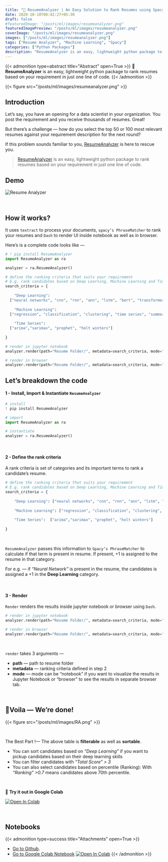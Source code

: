 ```yaml
---
title: "🚀 ResumeAnalyzer | An Easy Solution to Rank Resumes using Spacy"
date: 2020-10-10T00:42:27+05:30
draft: false
#featuredImage: "/posts/ml/images/resumeanalyzer.png"
featuredImagePreview: "/posts/ml/images/resumeanalyzer.png"
coverImage: "/posts/ml/images/resumeanalyzer.png"
images: ["/posts/ml/images/resumeanalyzer.png"]
tags: ["Resume Analyzer", "Machine Learning", "Spacy"]
categories: ["Python Packages"]
description: "ResumeAnalyzer is an easy, lightweight python package to rank resumes based on your requirement in just one line of code."
---
```

<!--more-->

{{< admonition type=abstract title="Abstract" open=True >}}
🚀 **ResumeAnalyzer** is an easy, lightweight python package to rank resumes based on your requirement in just one line of code.
{{< /admonition >}}

{{< figure src="/posts/ml/images/resumeanalyzer.png" >}}






## Introduction
Let’s say, you have an opening for a data scientist in your organization. You post the requirement and you receive thousands of resumes. Great!

But there’s a challenge — how do you select the top 50 or 100 most relevant resumes against your requirement description for the next round?

If this problem sounds familiar to you, [ResumeAnalyzer](https://github.com/Shivanandroy/Resume-Analyzer) is here to rescue you.


>[ResumeAnalyzer](https://github.com/Shivanandroy/Resume-Analyzer) is an easy, lightweight python package to rank resumes based on your requirement in just one line of code.

## Demo

![Resume Analyzer](/posts/ml/images/resume-analyzer.gif)

<br>

## How it works?
It uses `textract` to process your documents, `spacy’s PhraseMatcher` to rank your resumes and `Dash` to render UI inside notebook as well as in browser. 

Here’s is a complete code looks like —

```python
# ! pip install ResumeAnalyzer
import ResumeAnalyzer as ra

analyzer = ra.ResumeAnalyzer()

# define the ranking criteria that suits your requirement
# E.g. rank candidates based on Deep Learning, Machine Learning and Time Series skills
search_criteria = {
    
    "Deep Learning": 
  ["neural networks", "cnn", "rnn", "ann", "lstm", "bert", "transformers"],
  
    "Machine Learning": 
  ["regression", "classification", "clustering", "time series", "summarization", "nlp"],
  
    "Time Series":  
  ["arima","sarimax", "prophet", "holt winters"]
  
}

# render in jupyter notebook
analyzer.render(path="Resume Folder/", metadata=search_criteria, mode="notebook")

# render in browser
analyzer.render(path="Resume Folder/", metadata=search_criteria, mode="browser")
```

## Let’s breakdown the code
#### 1 - Install, Import & Instantiate `ResumeAnalyzer`
```python
# install
! pip install ResumeAnalyzer

# import
import ResumeAnalyzer as ra

# instantiate
analyzer = ra.ResumeAnalyzer()

```

<br>

#### 2 - Define the rank criteria
A rank criteria is set of categories and its important terms to rank a candidate’s resume.

```python
# define the ranking criteria that suits your requirement
# E.g. rank candidates based on Deep Learning, Machine Learning and Time Series skills
search_criteria = {
    
    "Deep Learning": ["neural networks", "cnn", "rnn", "ann", "lstm", "bert", "transformers"],
  
    "Machine Learning": ["regression", "classification", "clustering", "time series", "summarization", "nlp"],
  
    "Time Series":  ["arima","sarimax", "prophet", "holt winters"]
  
}
```
<br>

`ResumeAnalyzer` passes this information to `Spacy’s PhraseMatcher` to calculate if that term is present in resume. If present, +1 is assigned to the resume in that category.

For e.g. — if *“Neural Network”* is present in the resume, the candidates is assigned a +1 in the **Deep Learning** category.

<br>

#### 3 - Render
`Render` renders the results inside jupyter notebook or browser using `Dash`.

```python
# render in jupyter notebook
analyzer.render(path="Resume Folder/", metadata=search_criteria, mode="notebook")

# render in browser
analyzer.render(path="Resume Folder/", metadata=search_criteria, mode="browser")
```
<br>

`render` takes 3 arguments —
 - **path** — path to resume folder
 - **metadata** — ranking criteria defined in step 2
 - **mode** — mode can be “notebook” if you want to visualize the results in Jupyter Notebook or “browser” to see the results in separate browser tab.

<br>

## 🥳Voila — We’re done!
{{< figure src="/posts/ml/images/RA.png" >}}

<br>

The Best Part !— The above table is **filterable** as well as **sortable**.

- You can sort candidates based on *“Deep Learning”* if you want to pickup candidates based on their deep learning skills
 - You can filter candidates with *“Total Score” > 3*
 - You can also select candidates based on percentile (Ranking): With *“Ranking” >0.7* means candidates above 70th percentile.


<br>

👋 **Try it out in Google Colab**

[![Open In Colab](https://colab.research.google.com/assets/colab-badge.svg)](https://colab.research.google.com/drive/1UCNAhmVSKoXWS5E8Jg8iTMZbJBcxlrhb?usp=sharing)

<br>

## Notebooks
{{< admonition type=success title="Attachments" open=True >}}
- [Go to Github](https://github.com/Shivanandroy/Resume-Analyzer). 
- [Go to Google Colab Notebook](https://colab.research.google.com/drive/1UCNAhmVSKoXWS5E8Jg8iTMZbJBcxlrhb?usp=sharing)
[![Open In Colab](https://colab.research.google.com/assets/colab-badge.svg)](https://colab.research.google.com/drive/1UCNAhmVSKoXWS5E8Jg8iTMZbJBcxlrhb?usp=sharing)
{{< /admonition >}}